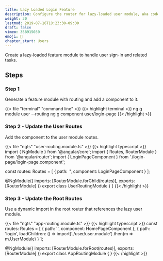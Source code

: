 ```yaml
---
title: Lazy Loaded Login Feature
description: Configure the router for lazy-loaded user module, aka code splitting.
weight: 30
lastmod: 2019-07-16T10:23:30-09:00
draft: false
vimeo: 358915030
emoji: 🤸
chapter_start: Users
---
```


Create a lazy-loaded feature module to handle user sign-in and related tasks. 

## Steps

### Step 1

Generate a feature module with routing and add a component to it. 

{{< file "terminal" "command line" >}}
{{< highlight terminal >}}
ng g module user --routing
ng g component user/login-page
{{< /highlight >}}


### Step 2 - Update the User Routes

Add the component to the user module routes. 

{{< file "ngts" "user-routing.module.ts" >}}
{{< highlight typescript >}}
import { NgModule } from '@angular/core';
import { Routes, RouterModule } from '@angular/router';
import { LoginPageComponent } from './login-page/login-page.component';


const routes: Routes = [
  { path: '', component: LoginPageComponent }
];

@NgModule({
  imports: [RouterModule.forChild(routes)],
  exports: [RouterModule]
})
export class UserRoutingModule { }
{{< /highlight >}}

### Step 3 - Update the Root Routes

Use a dynamic import in the root router that references the lazy user module. 

{{< file "ngts" "app-routing.module.ts" >}}
{{< highlight typescript >}}
const routes: Routes = [
  { path: '', component: HomePageComponent },
  {
    path: 'login', loadChildren: () => import('./user/user.module').then(m => m.UserModule)
  }
];

@NgModule({
  imports: [RouterModule.forRoot(routes)],
  exports: [RouterModule]
})
export class AppRoutingModule { }
{{< /highlight >}}